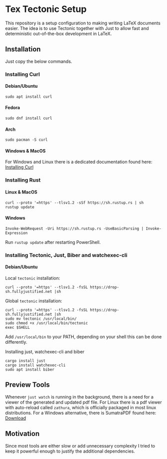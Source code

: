 # Tex Tectonic Setup

This repository is a setup configuration to making writing LaTeX documents easier.
The idea is to use Tectonic together with Just to allow fast and deterministic out-of-the-box development in LaTeX.

## Installation

Just copy the below commands.

### Installing Curl

#### Debian/Ubuntu

```
sudo apt install curl
```

#### Fedora

```
sudo dnf install curl
```

#### Arch

```
sudo pacman -S curl
```

#### Windows & MacOS

For Windows and Linux there is a dedicated documentation found here: [Installing Curl](https://developer.zendesk.com/documentation/api-basics/getting-started/installing-and-using-curl/#installing-curl)

### Installing Rust

#### Linux & MacOS

```
curl --proto '=https' --tlsv1.2 -sSf https://sh.rustup.rs | sh
rustup update
```

#### Windows

```
Invoke-WebRequest -Uri https://sh.rustup.rs -UseBasicParsing | Invoke-Expression
```

Run `rustup update` after restarting PowerShell.


### Installing Tectonic, Just, Biber and watchexec-cli

#### Debian/Ubuntu

Local `tectonic` installation: 
```
curl --proto '=https' --tlsv1.2 -fsSL https://drop-sh.fullyjustified.net |sh
```

Global `tectonic` installation: 
```
curl --proto '=https' --tlsv1.2 -fsSL https://drop-sh.fullyjustified.net |sh
sudo mv tectonic /usr/local/bin/
sudo chmod +x /usr/local/bin/tectonic
exec $SHELL
```

Add `/usr/local/bin` to your PATH, depending on your shell this can be done differently.

Installing just, watchexec-cli and biber
```
cargo install just
cargo install watchexec-cli
sudo apt install biber
```

## Preview Tools

Whenever `just watch` is running in the background, there is a need for a viewer of the generated and updated pdf file.
For Linux there is a pdf viewer with auto-reload called `zathura`, which is officially packaged in most linux distributions.
For a Windows alternative, there is SumatraPDF found here: [Download](https://www.sumatrapdfreader.org/download-free-pdf-viewer)

## Motivation

Since most tools are either slow or add unnecessary complexity I tried to keep it powerful enough to justify the additional dependencies.

